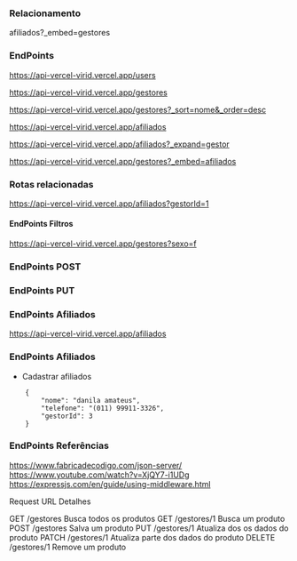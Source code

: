 
### Relacionamento
afiliados?_embed=gestores

### EndPoints

https://api-vercel-virid.vercel.app/users

https://api-vercel-virid.vercel.app/gestores

https://api-vercel-virid.vercel.app/gestores?_sort=nome&_order=desc

https://api-vercel-virid.vercel.app/afiliados

https://api-vercel-virid.vercel.app/afiliados?_expand=gestor

https://api-vercel-virid.vercel.app/gestores?_embed=afiliados

### Rotas relacionadas

https://api-vercel-virid.vercel.app/afiliados?gestorId=1


#### EndPoints Filtros

https://api-vercel-virid.vercel.app/gestores?sexo=f

### EndPoints POST

### EndPoints PUT

### EndPoints Afiliados
https://api-vercel-virid.vercel.app/afiliados

### EndPoints Afiliados
* Cadastrar afiliados
```
    {
        "nome": "danila amateus",
        "telefone": "(011) 99911-3326",
        "gestorId": 3
    }
```

### EndPoints Referências

https://www.fabricadecodigo.com/json-server/
https://www.youtube.com/watch?v=XjQY7-i1UDg
https://expressjs.com/en/guide/using-middleware.html

Request 	URL 	 Detalhes

GET 	/gestores 	    Busca todos os produtos
GET 	/gestores/1 	Busca um produto
POST 	/gestores 	    Salva um produto
PUT 	/gestores/1 	Atualiza dos os dados do produto
PATCH 	/gestores/1 	Atualiza parte dos dados do produto
DELETE 	/gestores/1 	Remove um produto
